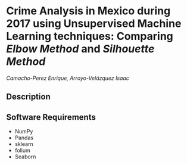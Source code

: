 # Crime Analysis in Mexico during 2017 using Unsupervised Machine Learning techniques: Comparing _Elbow Method_ and _Silhouette Method_
_Camacho-Perez Enrique, Arroyo-Velázquez Isaac_

## Description


## Software Requirements

* NumPy
* Pandas
* sklearn
* folium
* Seaborn
